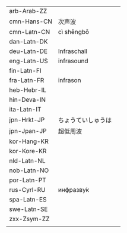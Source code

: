 | | | |
|-|-|-|
| arb-Arab-ZZ |  |  |
| cmn-Hans-CN | 次声波 |  |
| cmn-Latn-CN | cì shēngbō |  |
| dan-Latn-DK |  |  |
| deu-Latn-DE | Infraschall |  |
| eng-Latn-US | infrasound |  |
| fin-Latn-FI |  |  |
| fra-Latn-FR | infrason |  |
| heb-Hebr-IL |  |  |
| hin-Deva-IN |  |  |
| ita-Latn-IT |  |  |
| jpn-Hrkt-JP | ちょうていしゅうは |  |
| jpn-Jpan-JP | 超低周波 |  |
| kor-Hang-KR |  |  |
| kor-Kore-KR |  |  |
| nld-Latn-NL |  |  |
| nob-Latn-NO |  |  |
| por-Latn-PT |  |  |
| rus-Cyrl-RU | инфразву́к |  |
| spa-Latn-ES |  |  |
| swe-Latn-SE |  |  |
| zxx-Zsym-ZZ |  |  |
|  |  |  |
